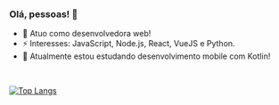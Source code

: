 

<!--
**brvnaleao/brvnaleao** is a ✨ _special_ ✨ repository because its `README.md` (this file) appears on your GitHub profile.

Here are some ideas to get you started:


![about-me](https://github.com/brvnaleao/brvnaleao/blob/master/2.png)

-->


### Olá, pessoas! 👋
- 🔭 Atuo como desenvolvedora web!
- ⚡ Interesses: JavaScript, Node.js, React, VueJS e Python.
- 🌱 Atualmente estou estudando desenvolvimento mobile com Kotlin!

<!--
- 👯 Sou apaixonada por JavaScript!
- 💬 Ask me about ...
- 📫 How to reach me: ...
- 😄 Pronouns: ...
-...
-->
<br>

[![Top Langs](https://github-readme-stats.vercel.app/api/top-langs/?username=brvnaleao)](https://github.com/brvnaleao)
